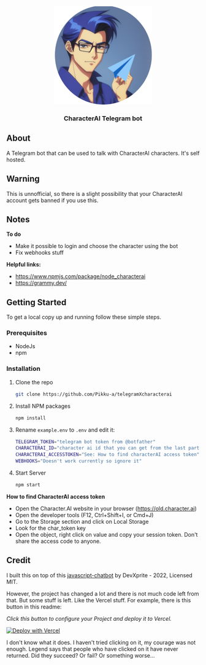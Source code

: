 <div align="center">
	<img src="images/telegramxcharacterai-logo-round.png">
	<h3>CharacterAI Telegram bot</h3>
</div>

## About 

A Telegram bot that can be used to talk with CharacterAI characters. It's self hosted.

## Warning

This is unnofficial, so there is a slight possibility that your CharacterAI account gets banned if you use this.

## Notes
**To do**
- Make it possible to login and choose the character using the bot
- Fix webhooks stuff

**Helpful links:**
- https://www.npmjs.com/package/node_characterai
- https://grammy.dev/


<!-- GETTING STARTED -->
## Getting Started

To get a local copy up and running follow these simple steps.

### Prerequisites

* NodeJs
* npm

### Installation

1. Clone the repo
    ```sh
    git clone https://github.com/Pikku-a/telegramXcharacterai
    ```
2. Install NPM packages
    ```sh
    npm install
    ```
3. Rename `example.env` to `.env` and edit it:
    ```sh 
    TELEGRAM_TOKEN="telegram bot token from @botfather"
    CHARACTERAI_ID="character ai id that you can get from the last part of the url when in the chat"
    CHARACTERAI_ACCESSTOKEN="See: How to find characterAI access token"
    WEBHOOKS="Doesn't work currently so ignore it"
    ```
4. Start Server
    ```sh
    npm start
    ```

**How to find CharacterAI access token**

- Open the Character.AI website in your browser (https://old.character.ai)
- Open the developer tools (F12, Ctrl+Shift+I, or Cmd+J)
- Go to the Storage section and click on Local Storage
- Look for the char_token key
- Open the object, right click on value and copy your session token.
Don't share the access code to anyone.

## Credit

I built this on top of this [javascript-chatbot](https://github.com/devXprite/javascript-chatbot) by
DevXprite - 2022, Licensed MIT.

However, the project has changed a lot and there is not much code left from that. But some stuff is left. Like the Vercel stuff. For example, there is this button in this readme:

*Click this button to configure your Project and deploy it to Vercel.*
  
[![Deploy with Vercel](https://vercel.com/button)](https://vercel.com/new/clone?repository-url=https%3A%2F%2Fgithub.com%2FdevXprite%2Fjavascript-chatbot)

I don't know what it does. I haven't tried clicking on it, my courage was not enough. Legend says that people who have clicked on it have never returned. Did they succeed? Or fail? Or something worse...


